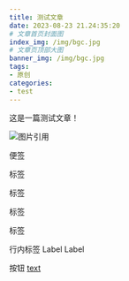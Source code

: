 ```yaml
---
title: 测试文章
date: 2023-08-23 21.24:35:20
# 文章首页封面图
index_img: /img/bgc.jpg
# 文章页顶部大图
banner_img: /img/bgc.jpg
tags:
- 原创
categories:
- test
---
```


这是一篇测试文章！

![图片引用](/img/bgc.jpg)

便签
<p class="note note-primary">标签</p>
<p class="note note-success">标签</p>
<p class="note note-warning">标签</p>
<p class="note note-info">标签</p>

行内标签
<span class="label label-primary">Label</span>
<span class="label label-success">Label</span>

按钮
<a class="btn" href="url" title="title">text</a>
